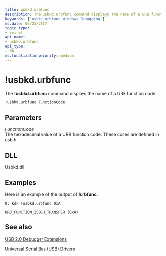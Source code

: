 ```yaml
---
title: usbkd.urbfunc
description: The usbkd.urbfunc command displays the name of a URB function code.
keywords: ["usbkd.urbfunc Windows Debugging"]
ms.date: 05/23/2017
topic_type:
- apiref
api_name:
- usbkd.urbfunc
api_type:
- NA
ms.localizationpriority: medium
---
```


# !usbkd.urbfunc


The **!usbkd.urbfunc** command displays the name of a URB function code.

```dbgcmd
!usbkd.urbfunc FunctionCode
```

## <span id="ddk__devobj_dbg"></span><span id="DDK__DEVOBJ_DBG"></span>Parameters


<span id="_______FunctionCode______"></span><span id="_______functioncode______"></span><span id="_______FUNCTIONCODE______"></span> *FunctionCode*   
The hexadecimal value of a URB function code. These codes are defined in usb.h.

## <span id="DLL"></span><span id="dll"></span>DLL


Usbkd.dll

## Examples

Here is an example of the output of **!urbfunc**.

```dbgcmd
0: kd> !usbkd.urbfunc 0xA

URB_FUNCTION_ISOCH_TRANSFER (0xA)
```

## <span id="see_also"></span>See also


[USB 2.0 Debugger Extensions](usb-2-0-extensions.md)

[Universal Serial Bus (USB) Drivers](../usbcon/index.md)

 

